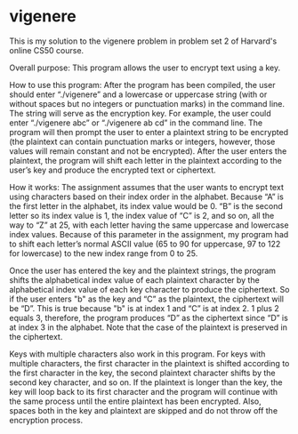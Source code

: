 # vigenere
This is my solution to the vigenere problem in problem set 2 of Harvard's online CS50 course.

Overall purpose: This program allows the user to encrypt text using a key. 

How to use this program: After the program has been compiled, the user should enter “./vigenere” and a lowercase or uppercase string (with or without spaces but no integers or punctuation marks) in the command line. The string will serve as the encryption key. For example, the user could enter “./vigenere abc” or “./vigenere ab cd” in the command line. The program will then prompt the user to enter a plaintext string to be encrypted (the plaintext can contain punctuation marks or integers, however, those values will remain constant and not be encrypted). After the user enters the plaintext, the program will shift each letter in the plaintext according to the user’s key and produce the encrypted text or ciphertext. 

How it works: The assignment assumes that the user wants to encrypt text using characters based on their index order in the alphabet. Because “A” is the first letter in the alphabet, its index value would be 0. “B” is the second letter so its index value is 1, the index value of “C” is 2, and so on, all the way to “Z” at 25, with each letter having the same uppercase and lowercase index values. Because of this parameter in the assignment, my program had to shift each letter’s normal ASCII value (65 to 90 for uppercase, 97 to 122 for lowercase) to the new index range from 0 to 25. 

Once the user has entered the key and the plaintext strings, the program shifts the alphabetical index value of each plaintext character by the alphabetical index value of each key character to produce the ciphertext. So if the user enters "b" as the key and “C” as the plaintext, the ciphertext will be “D”. This is true because "b" is at index 1 and “C” is at index 2. 1 plus 2 equals 3, therefore, the program produces “D” as the ciphertext since “D” is at index 3 in the alphabet. Note that the case of the plaintext is preserved in the ciphertext.

Keys with multiple characters also work in this program. For keys with multiple characters, the first character in the plaintext is shifted according to the first character in the key, the second plaintext character shifts by the second key character, and so on. If the plaintext is longer than the key, the key will loop back to its first character and the program will continue with the same process until the entire plaintext has been encrypted. Also, spaces both in the key and plaintext are skipped and do not throw off the encryption process.
